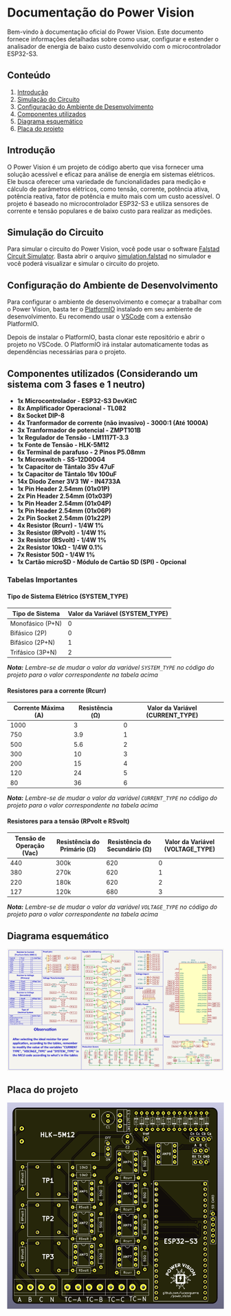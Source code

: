 # Documentação do Power Vision

Bem-vindo à documentação oficial do Power Vision. Este documento fornece informações detalhadas sobre como usar, configurar e estender o analisador de energia de baixo custo desenvolvido com o microcontrolador ESP32-S3.



## Conteúdo

1. [Introdução](#introdução)
2. [Simulação do Circuito](#simulação-do-circuito)
3. [Configuração do Ambiente de Desenvolvimento](#configuração-do-ambiente-de-desenvolvimento)
4. [Componentes utilizados](#componentes-utilizados)
5. [Diagrama esquemático](#diagrama-esquemático)
6. [Placa do projeto](#placa-do-projeto)



## Introdução

O Power Vision é um projeto de código aberto que visa fornecer uma solução acessível e eficaz para análise de energia em sistemas elétricos. Ele busca oferecer uma variedade de funcionalidades para medição e cálculo de parâmetros elétricos, como tensão, corrente, potência ativa, potência reativa, fator de potência e muito mais com um custo acessível. O projeto é baseado no microcontrolador ESP32-S3 e utiliza sensores de corrente e tensão populares e de baixo custo para realizar as medições.



## Simulação do Circuito

Para simular o circuito do Power Vision, você pode usar o software [Falstad Circuit Simulator](https://www.falstad.com/circuit/). Basta abrir o arquivo [simulation.falstad](./simulation.falstad) no simulador e você poderá visualizar e simular o circuito do projeto.



## Configuração do Ambiente de Desenvolvimento

Para configurar o ambiente de desenvolvimento e começar a trabalhar com o Power Vision, basta ter o [PlatformIO](https://platformio.org) instalado em seu ambiente de desenvolvimento. Eu recomendo usar o [VSCode](https://code.visualstudio.com) com a extensão PlatformIO.

Depois de instalar o PlatformIO, basta clonar este repositório e abrir o projeto no VSCode. O PlatformIO irá instalar automaticamente todas as dependências necessárias para o projeto.



## Componentes utilizados (Considerando um sistema com 3 fases e 1 neutro)

- **1x Microcontrolador - ESP32-S3 DevKitC**
- **8x Amplificador Operacional - TL082**
- **8x Socket DIP-8**
- **4x Tranformador de corrente (não invasivo) - 3000:1 (Até 1000A)**
- **3x Tranformador de potencial - ZMPT101B**
- **1x Regulador de Tensão - LM1117T-3.3**
- **1x Fonte de Tensão - HLK-5M12**
- **6x Terminal de parafuso - 2 Pinos P5.08mm**
- **1x Microswitch - SS-12D00G4**
- **1x Capacitor de Tântalo 35v 47uF**
- **1x Capacitor de Tântalo 16v 100uF**
- **14x Diodo Zener 3V3 1W - IN4733A**
- **1x Pin Header 2.54mm (01x01P)**
- **2x Pin Header 2.54mm (01x03P)**
- **1x Pin Header 2.54mm (01x04P)**
- **1x Pin Header 2.54mm (01x06P)**
- **2x Pin Socket 2.54mm (01x22P)**
- **4x Resistor (Rcurr) - 1/4W 1%**
- **3x Resistor (RPvolt) - 1/4W 1%**
- **3x Resistor (RSvolt) - 1/4W 1%**
- **2x Resistor 10kΩ - 1/4W 0.1%**
- **7x Resistor 50Ω - 1/4W 1%**
- **1x Cartão microSD - Módulo de Cartão SD (SPI) - Opcional**



### Tabelas Importantes

#### Tipo de Sistema Elétrico (SYSTEM_TYPE)

| Tipo de Sistema | Valor da Variável (SYSTEM_TYPE) |
| --- | --- |
| Monofásico (P+N) | 0 |
| Bifásico (2P) | 0 |
| Bifásico (2P+N) | 1 |
| Trifásico (3P+N) | 2 |

_**Nota:** Lembre-se de mudar o valor da variável `SYSTEM_TYPE` no código do projeto para o valor correspondente na tabela acima_



#### Resistores para a corrente (Rcurr)

| Corrente Máxima (A) | Resistência (Ω) | Valor da Variável (CURRENT_TYPE) |
| --- | --- | --- |
| 1000 | 3 | 0 |
| 750 | 3.9 | 1 |
| 500 | 5.6 | 2 |
| 300 | 10 | 3 |
| 200 | 15 | 4 |
| 120 | 24 | 5 |
| 80 | 36 | 6 |

_**Nota:** Lembre-se de mudar o valor da variável `CURRENT_TYPE` no código do projeto para o valor correspondente na tabela acima_



#### Resistores para a tensão (RPvolt e RSvolt)

| Tensão de Operação (Vac) | Resistência do Primário (Ω) | Resistência do Secundário (Ω) | Valor da Variável (VOLTAGE_TYPE) |
| --- | --- | --- | --- |
| 440 | 300k | 620 | 0 |
| 380 | 270k | 620 | 1 |
| 220 | 180k | 620 | 2 |
| 127 | 120k | 680 | 3 |

_**Nota:** Lembre-se de mudar o valor da variável `VOLTAGE_TYPE` no código do projeto para o valor correspondente na tabela acima_



## Diagrama esquemático

![Diagrama esquemático](./schematic.png)



## Placa do projeto

![Placa do projeto](./board.png)